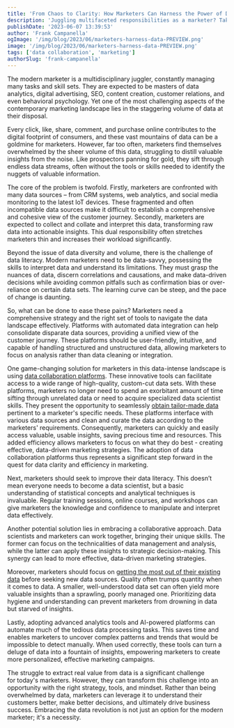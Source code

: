 ```yaml
---
title: 'From Chaos to Clarity: How Marketers Can Harness the Power of Data'
description: 'Juggling multifaceted responsibilities as a marketer? Take data complexities off your list. Learn how in our latest blog post.'
publishDate: '2023-06-07 13:39:53'
author: 'Frank Campanella'
ogImage: '/img/blog/2023/06/marketers-harness-data-PREVIEW.png'
image: '/img/blog/2023/06/marketers-harness-data-PREVIEW.png'
tags: ['data collaboration', 'marketing']
authorSlug: 'frank-campanella'
---
```

The modern marketer is a multidisciplinary juggler, constantly managing many tasks and skill sets. They are expected to be masters of data analytics, digital advertising, SEO, content creation, customer relations, and even behavioral psychology. Yet one of the most challenging aspects of the contemporary marketing landscape lies in the staggering volume of data at their disposal.

Every click, like, share, comment, and purchase online contributes to the digital footprint of consumers, and these vast mountains of data can be a goldmine for marketers. However, far too often, marketers find themselves overwhelmed by the sheer volume of this data, struggling to distill valuable insights from the noise. Like prospectors panning for gold, they sift through endless data streams, often without the tools or skills needed to identify the nuggets of valuable information.

The core of the problem is twofold. Firstly, marketers are confronted with many data sources – from CRM systems, web analytics, and social media monitoring to the latest IoT devices. These fragmented and often incompatible data sources make it difficult to establish a comprehensive and cohesive view of the customer journey. Secondly, marketers are expected to collect and collate and interpret this data, transforming raw data into actionable insights. This dual responsibility often stretches marketers thin and increases their workload significantly.

Beyond the issue of data diversity and volume, there is the challenge of data literacy. Modern marketers need to be data-savvy, possessing the skills to interpret data and understand its limitations. They must grasp the nuances of data, discern correlations and causations, and make data-driven decisions while avoiding common pitfalls such as confirmation bias or over-reliance on certain data sets. The learning curve can be steep, and the pace of change is daunting.

So, what can be done to ease these pains? Marketers need a comprehensive strategy and the right set of tools to navigate the data landscape effectively. Platforms with automated data integration can help consolidate disparate data sources, providing a unified view of the customer journey. These platforms should be user-friendly, intuitive, and capable of handling structured and unstructured data, allowing marketers to focus on analysis rather than data cleaning or integration.

One game-changing solution for marketers in this data-intense landscape is using [data collaboration platforms](/blog/data-collaboration-platform). These innovative tools can facilitate access to a wide range of high-quality, custom-cut data sets. With these platforms, marketers no longer need to spend an exorbitant amount of time sifting through unrelated data or need to acquire specialized data scientist skills. They present the opportunity to seamlessly [obtain tailor-made data](/blog/seamlessly-acquire-data-with-rosetta-stone) pertinent to a marketer's specific needs. These platforms interface with various data sources and clean and curate the data according to the marketers' requirements. Consequently, marketers can quickly and easily access valuable, usable insights, saving precious time and resources. This added efficiency allows marketers to focus on what they do best - creating effective, data-driven marketing strategies. The adoption of data collaboration platforms thus represents a significant step forward in the quest for data clarity and efficiency in marketing.

Next, marketers should seek to improve their data literacy. This doesn’t mean everyone needs to become a data scientist, but a basic understanding of statistical concepts and analytical techniques is invaluable. Regular training sessions, online courses, and workshops can give marketers the knowledge and confidence to manipulate and interpret data effectively.

Another potential solution lies in embracing a collaborative approach. Data scientists and marketers can work together, bringing their unique skills. The former can focus on the technicalities of data management and analysis, while the latter can apply these insights to strategic decision-making. This synergy can lead to more effective, data-driven marketing strategies.

Moreover, marketers should focus on [getting the most out of their existing data](/blog/what-is-data-sharing) before seeking new data sources. Quality often trumps quantity when it comes to data. A smaller, well-understood data set can often yield more valuable insights than a sprawling, poorly managed one. Prioritizing data hygiene and understanding can prevent marketers from drowning in data but starved of insights.

Lastly, adopting advanced analytics tools and AI-powered platforms can automate much of the tedious data processing tasks. This saves time and enables marketers to uncover complex patterns and trends that would be impossible to detect manually. When used correctly, these tools can turn a deluge of data into a fountain of insights, empowering marketers to create more personalized, effective marketing campaigns.

The struggle to extract real value from data is a significant challenge for today's marketers. However, they can transform this challenge into an opportunity with the right strategy, tools, and mindset. Rather than being overwhelmed by data, marketers can leverage it to understand their customers better, make better decisions, and ultimately drive business success. Embracing the data revolution is not just an option for the modern marketer; it's a necessity.
